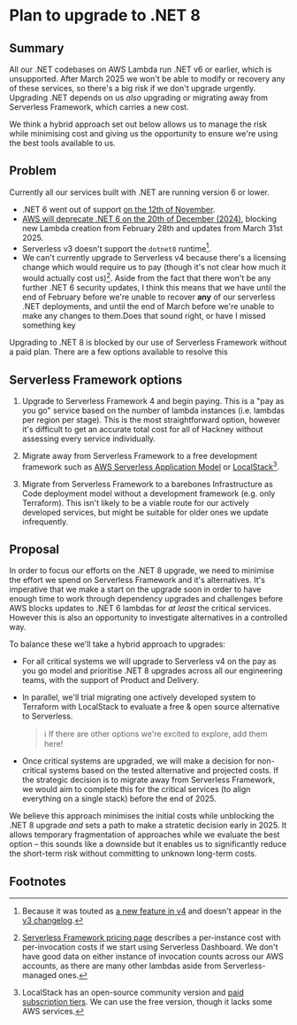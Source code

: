 # Plan to upgrade to .NET 8

## Summary

All our .NET codebases on AWS Lambda run .NET v6 or earlier, which is unsupported. After March 2025 we won't be able to modify or recovery any of these services, so there's a big risk if we don't upgrade urgently. Upgrading .NET depends on us _also_ upgrading or migrating away from Serverless Framework, which carries a new cost.

We think a hybrid approach set out below allows us to manage the risk while minimising cost and giving us the opportunity to ensure we're using the best tools available to us.

## Problem

Currently all our services built with .NET are running version 6 or lower.

- .NET 6 went out of support [on the 12th of November](https://dotnet.microsoft.com/en-us/platform/support/policy/dotnet-core).  
- [AWS will deprecate .NET 6 on the 20th of December (2024)](https://docs.aws.amazon.com/lambda/latest/dg/lambda-runtimes.html), blocking new Lambda creation from February 28th and updates from March 31st 2025.  
- Serverless v3 doesn't support the `dotnet8` runtime[^1].  
- We can't currently upgrade to Serverless v4 because there's a licensing change which would require us to pay (though it's not clear how much it would actually cost us)[^2]. Aside from the fact that there won't be any further .NET 6 security updates, I think this means that we have until the end of February before we're unable to recover **any** of our serverless .NET deployments, and until the end of March before we're unable to make any changes to them.Does that sound right, or have I missed something key

Upgrading to .NET 8 is blocked by our use of Serverless Framework without a paid plan. There are a few options available to resolve this

## Serverless Framework options

1. Upgrade to Serverless Framework 4 and begin paying. This is a "pay as you go" service based on the number of lambda instances (i.e. lambdas per region per stage). This is the most straightforward option, however it's difficult to get an accurate total cost for all of Hackney without assessing every service individually.

2. Migrate away from Serverless Framework to a free development framework such as [AWS Serverless Application Model](https://docs.aws.amazon.com/serverless-application-model/) or [LocalStack](https://www.localstack.cloud/)[^3].

3. Migrate from Serverless Framework to a barebones Infrastructure as Code deployment model without a development framework (e.g. only Terraform). This isn't likely to be a viable route for our actively developed services, but might be suitable for older ones we update infrequently.

## Proposal

In order to focus our efforts on the .NET 8 upgrade, we need to minimise the effort we spend on Serverless Framework and it's alternatives. It's imperative that we make a start on the upgrade soon in order to have enough time  to work through dependency upgrades and challenges before AWS blocks updates to .NET 6 lambdas for _at least_ the critical services. However this is also an opportunity to investigate alternatives in a controlled way.

To balance these we'll take a hybrid approach to upgrades:

- For all critical systems we will upgrade to Serverless v4 on the pay as you go model and prioritise .NET 8 upgrades across all our engineering teams, with the support of Product and Delivery.

- In parallel, we'll trial migrating one actively developed system to Terraform with LocalStack to evaluate a free & open source alternative to Serverless.
  > ℹ️ If there are other options we're excited to explore, add them here!

- Once critical systems are upgraded, we will make a decision for non-critical systems based on the tested alternative and projected costs. If the strategic decision is to migrate away from Serverless Framework, we would aim to complete this for the critical services (to align everything on a single stack) before the end of 2025.

We believe this approach minimises the initial costs while unblocking the .NET 8 upgrade _and_ sets a path to make a stratetic decision early in 2025. It allows temporary fragmentation of approaches while we evaluate the best option – this sounds like a downside but it enables us to significantly reduce the short-term risk without committing to unknown long-term costs.

## Footnotes

[^1]: Because it was touted as [a new feature in v4](https://github.com/serverless/serverless?tab=readme-ov-file#new-features-in-v4) and doesn't appear in the [v3 changelog](https://github.com/serverless/serverless/blob/v3/CHANGELOG.md).

[^2]: [Serverless Framework pricing page](https://www.serverless.com/pricing) describes a per-instance cost with per-invocation costs if we start using Serverless Dashboard. We don't have good data on either instance of invocation counts across our AWS accounts, as there are many other lambdas aside from Serverless-managed ones.

[^3]: LocalStack has an open-source community version and [paid subscription tiers](https://www.localstack.cloud/pricing). We can use the free version, though it lacks some AWS services.
